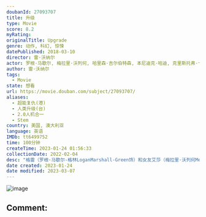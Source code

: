 ```yaml
---
doubanId: 27093707
title: 升级
type: Movie
score: 8.2
myRating: 
originalTitle: Upgrade
genre: 动作, 科幻, 惊悚
datePublished: 2018-03-10
director: 雷·沃纳尔
actor: 罗根·马歇尔, 梅拉里·沃列何, 哈里森·吉尔伯特森, 本尼迪克·哈迪, 克里斯托弗·卡比, 理查德·考索恩, 琳达·克罗珀, 贝蒂·加布里埃尔, 罗斯科·坎贝尔, 理查德·阿纳斯塔西奥斯, 史蒂夫·丹尼尔森, 迈克尔·, 雷纳·加拉赫, 克莱顿·雅各布森, 萨钦·乔伯, 西蒙·梅登, 道格拉斯·恩布里, 利亚姆·豪沃思, 曼乔特·贾萨尔
author: 雷·沃纳尔
tags:
  - Movie
state: 想看
url: https://movie.douban.com/subject/27093707/
aliases:
  - 超能复仇(港)
  - 人类升级(台)
  - 2.0人机合一
  - Stem
country: 美国, 澳大利亚
language: 英语
IMDb: tt6499752
time: 100分钟
createTime: 2023-01-24 01:56:33
collectionDate: 2022-02-04
desc: "格雷（罗根·马歇尔-格林LoganMarshall-Green饰）和女友艾莎（梅拉里·沃列何MelanieVallejo饰）相恋多年，两人之间感情非常要好。一天，格雷带着艾莎去拜访一位名叫..."
date created: 2023-01-24
date modified: 2023-03-07
---
```


![image](p2531034314.jpg)

Comment:
---
